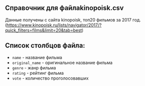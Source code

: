 ## Справочник для файла**kinopoisk.csv**

Данные получены с сайта kinopoisk, топ20 фильмов за 2017 год. (https://www.kinopoisk.ru/lists/navigator/2017/?quick_filters=films&limit=20&tab=best)

## Список столбцов файла:
* ```name``` - название фильма
* ```original_name``` - оригинальное название фильма
* ```genre``` - жанр фильма
* ```rating``` - рейтинг фильма
* ```vote``` - количество проголосовавших
